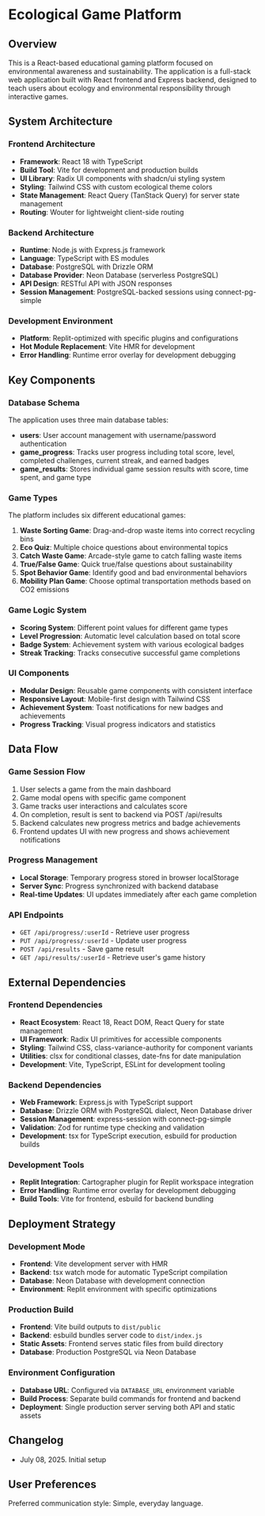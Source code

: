 # Ecological Game Platform

## Overview

This is a React-based educational gaming platform focused on environmental awareness and sustainability. The application is a full-stack web application built with React frontend and Express backend, designed to teach users about ecology and environmental responsibility through interactive games.

## System Architecture

### Frontend Architecture
- **Framework**: React 18 with TypeScript
- **Build Tool**: Vite for development and production builds
- **UI Library**: Radix UI components with shadcn/ui styling system
- **Styling**: Tailwind CSS with custom ecological theme colors
- **State Management**: React Query (TanStack Query) for server state management
- **Routing**: Wouter for lightweight client-side routing

### Backend Architecture
- **Runtime**: Node.js with Express.js framework
- **Language**: TypeScript with ES modules
- **Database**: PostgreSQL with Drizzle ORM
- **Database Provider**: Neon Database (serverless PostgreSQL)
- **API Design**: RESTful API with JSON responses
- **Session Management**: PostgreSQL-backed sessions using connect-pg-simple

### Development Environment
- **Platform**: Replit-optimized with specific plugins and configurations
- **Hot Module Replacement**: Vite HMR for development
- **Error Handling**: Runtime error overlay for development debugging

## Key Components

### Database Schema
The application uses three main database tables:
- **users**: User account management with username/password authentication
- **game_progress**: Tracks user progress including total score, level, completed challenges, current streak, and earned badges
- **game_results**: Stores individual game session results with score, time spent, and game type

### Game Types
The platform includes six different educational games:
1. **Waste Sorting Game**: Drag-and-drop waste items into correct recycling bins
2. **Eco Quiz**: Multiple choice questions about environmental topics
3. **Catch Waste Game**: Arcade-style game to catch falling waste items
4. **True/False Game**: Quick true/false questions about sustainability
5. **Spot Behavior Game**: Identify good and bad environmental behaviors
6. **Mobility Plan Game**: Choose optimal transportation methods based on CO2 emissions

### Game Logic System
- **Scoring System**: Different point values for different game types
- **Level Progression**: Automatic level calculation based on total score
- **Badge System**: Achievement system with various ecological badges
- **Streak Tracking**: Tracks consecutive successful game completions

### UI Components
- **Modular Design**: Reusable game components with consistent interface
- **Responsive Layout**: Mobile-first design with Tailwind CSS
- **Achievement System**: Toast notifications for new badges and achievements
- **Progress Tracking**: Visual progress indicators and statistics

## Data Flow

### Game Session Flow
1. User selects a game from the main dashboard
2. Game modal opens with specific game component
3. Game tracks user interactions and calculates score
4. On completion, result is sent to backend via POST /api/results
5. Backend calculates new progress metrics and badge achievements
6. Frontend updates UI with new progress and shows achievement notifications

### Progress Management
- **Local Storage**: Temporary progress stored in browser localStorage
- **Server Sync**: Progress synchronized with backend database
- **Real-time Updates**: UI updates immediately after each game completion

### API Endpoints
- `GET /api/progress/:userId` - Retrieve user progress
- `PUT /api/progress/:userId` - Update user progress
- `POST /api/results` - Save game result
- `GET /api/results/:userId` - Retrieve user's game history

## External Dependencies

### Frontend Dependencies
- **React Ecosystem**: React 18, React DOM, React Query for state management
- **UI Framework**: Radix UI primitives for accessible components
- **Styling**: Tailwind CSS, class-variance-authority for component variants
- **Utilities**: clsx for conditional classes, date-fns for date manipulation
- **Development**: Vite, TypeScript, ESLint for development tooling

### Backend Dependencies
- **Web Framework**: Express.js with TypeScript support
- **Database**: Drizzle ORM with PostgreSQL dialect, Neon Database driver
- **Session Management**: express-session with connect-pg-simple
- **Validation**: Zod for runtime type checking and validation
- **Development**: tsx for TypeScript execution, esbuild for production builds

### Development Tools
- **Replit Integration**: Cartographer plugin for Replit workspace integration
- **Error Handling**: Runtime error overlay for development debugging
- **Build Tools**: Vite for frontend, esbuild for backend bundling

## Deployment Strategy

### Development Mode
- **Frontend**: Vite development server with HMR
- **Backend**: tsx watch mode for automatic TypeScript compilation
- **Database**: Neon Database with development connection
- **Environment**: Replit environment with specific optimizations

### Production Build
- **Frontend**: Vite build outputs to `dist/public`
- **Backend**: esbuild bundles server code to `dist/index.js`
- **Static Assets**: Frontend serves static files from build directory
- **Database**: Production PostgreSQL via Neon Database

### Environment Configuration
- **Database URL**: Configured via `DATABASE_URL` environment variable
- **Build Process**: Separate build commands for frontend and backend
- **Deployment**: Single production server serving both API and static assets

## Changelog

- July 08, 2025. Initial setup

## User Preferences

Preferred communication style: Simple, everyday language.